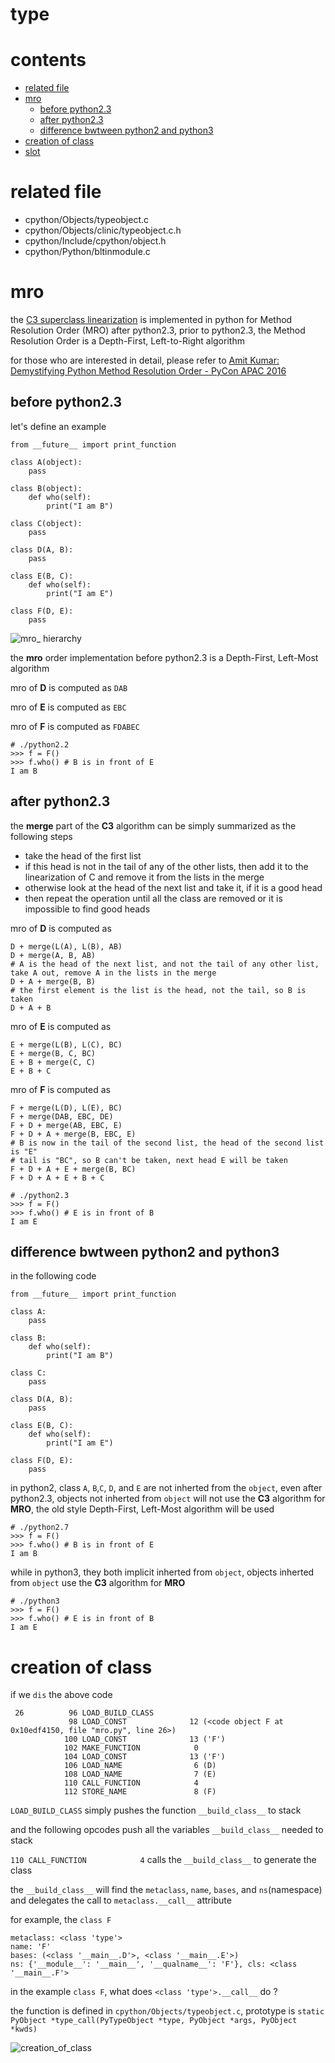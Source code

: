 # type

# contents

* [related file](#related-file)
* [mro](#mro)
	* [before python2.3](#before-python2.3)
	* [after python2.3](#after-python2.3)
	* [difference bwtween python2 and python3](#difference-bwtween-python2-and-python3)
* [creation of class](#creation-of-class)
* [slot](#slot)

# related file
* cpython/Objects/typeobject.c
* cpython/Objects/clinic/typeobject.c.h
* cpython/Include/cpython/object.h
* cpython/Python/bltinmodule.c


# mro

the [C3 superclass linearization](https://en.wikipedia.org/wiki/C3_linearization) is implemented in python for Method Resolution Order (MRO) after python2.3, prior to python2.3, the Method Resolution Order is a Depth-First, Left-to-Right algorithm

for those who are interested in detail, please refer to [Amit Kumar: Demystifying Python Method Resolution Order - PyCon APAC 2016](https://www.youtube.com/watch?v=cuonAMJjHow&t=400s)

## before python2.3

let's define an example

	from __future__ import print_function

    class A(object):
        pass

    class B(object):
        def who(self):
            print("I am B")

    class C(object):
        pass

    class D(A, B):
        pass

    class E(B, C):
        def who(self):
            print("I am E")

    class F(D, E):
        pass

![mro_ hierarchy](https://github.com/zpoint/CPython-Internals/blob/master/BasicObject/type/mro_hierarchy.png)

the **mro** order implementation before python2.3 is a Depth-First, Left-Most algorithm

mro of **D** is computed as `DAB`

mro of **E** is computed as `EBC`

mro of **F** is computed as `FDABEC`

	# ./python2.2
	>>> f = F()
	>>> f.who() # B is in front of E
	I am B

## after python2.3

the **merge** part of the **C3** algorithm can be simply summarized as the following steps

* take the head of the first list
* if this head is not in the tail of any of the other lists, then add it to the linearization of C and remove it from the lists in the merge
* otherwise look at the head of the next list and take it, if it is a good head
* then repeat the operation until all the class are removed or it is impossible to find good heads

mro of **D** is computed as

	D + merge(L(A), L(B), AB)
    D + merge(A, B, AB)
    # A is the head of the next list, and not the tail of any other list, take A out, remove A in the lists in the merge
    D + A + merge(B, B)
    # the first element is the list is the head, not the tail, so B is taken
    D + A + B

mro of **E** is computed as

	E + merge(L(B), L(C), BC)
    E + merge(B, C, BC)
    E + B + merge(C, C)
    E + B + C

mro of **F** is computed as

	F + merge(L(D), L(E), BC)
    F + merge(DAB, EBC, DE)
    F + D + merge(AB, EBC, E)
    F + D + A + merge(B, EBC, E)
    # B is now in the tail of the second list, the head of the second list is "E"
    # tail is "BC", so B can't be taken, next head E will be taken
    F + D + A + E + merge(B, BC)
    F + D + A + E + B + C

	# ./python2.3
	>>> f = F()
	>>> f.who() # E is in front of B
	I am E

## difference bwtween python2 and python3

in the following code

	from __future__ import print_function

    class A:
        pass

    class B:
        def who(self):
            print("I am B")

    class C:
        pass

    class D(A, B):
        pass

    class E(B, C):
        def who(self):
            print("I am E")

    class F(D, E):
        pass

in python2, class `A`, `B`,`C`, `D`, and `E` are not inherted from the `object`, even after python2.3, objects not inherted from `object` will not use the **C3** algorithm for **MRO**, the old style Depth-First, Left-Most algorithm will be used

	# ./python2.7
	>>> f = F()
	>>> f.who() # B is in front of E
	I am B


while in python3, they both implicit inherted from `object`, objects inherted from `object` use the **C3** algorithm for **MRO**

	# ./python3
	>>> f = F()
	>>> f.who() # E is in front of B
	I am E

# creation of class

if we `dis` the above code

     26          96 LOAD_BUILD_CLASS
                 98 LOAD_CONST              12 (<code object F at 0x10edf4150, file "mro.py", line 26>)
                100 LOAD_CONST              13 ('F')
                102 MAKE_FUNCTION            0
                104 LOAD_CONST              13 ('F')
                106 LOAD_NAME                6 (D)
                108 LOAD_NAME                7 (E)
                110 CALL_FUNCTION            4
                112 STORE_NAME               8 (F)

`LOAD_BUILD_CLASS` simply pushes the function `__build_class__` to stack

and the following opcodes push all the variables `__build_class__` needed to stack

`110 CALL_FUNCTION            4` calls the `__build_class__` to generate the class

the `__build_class__`  will find the `metaclass`, `name`, `bases`, and `ns`(namespace) and delegates the call to `metaclass.__call__` attribute

for example, the `class F`

	metaclass: <class 'type'>
	name: 'F'
    bases: (<class '__main__.D'>, <class '__main__.E'>)
    ns: {'__module__': '__main__', '__qualname__': 'F'}, cls: <class '__main__.F'>

in the example `class F`, what does `<class 'type'>.__call__` do ?

the function is defined in `cpython/Objects/typeobject.c`, prototype is `static PyObject *type_call(PyTypeObject *type, PyObject *args, PyObject *kwds)`

![creation_of_class](https://github.com/zpoint/CPython-Internals/blob/master/BasicObject/type/creation_of_class.png)

